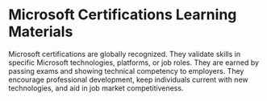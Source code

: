 # Microsoft Certifications Learning Materials
Microsoft certifications are globally recognized. They validate skills in specific Microsoft technologies, platforms, or job roles. They are earned by passing exams and showing technical competency to employers. They encourage professional development, keep individuals current with new technologies, and aid in job market competitiveness.
